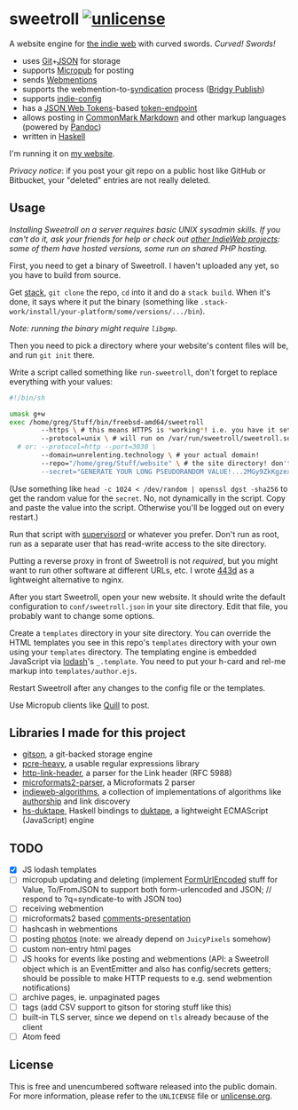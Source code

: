 # sweetroll [![unlicense](https://img.shields.io/badge/un-license-green.svg?style=flat)](http://unlicense.org)

A website engine for [the indie web] with curved swords. *Curved! Swords!*

- uses [Git]+[JSON] for storage
- supports [Micropub] for posting
- sends [Webmentions]
- supports the webmention-to-[syndication] process ([Bridgy Publish])
- supports [indie-config]
- has a [JSON Web Tokens]-based [token-endpoint]
- allows posting in [CommonMark Markdown] and other markup languages (powered by [Pandoc])
- written in [Haskell]

I'm running it on [my website](https://unrelenting.technology).

*Privacy notice*: if you post your git repo on a public host like GitHub or Bitbucket, your "deleted" entries are not really deleted.

[the indie web]: https://indiewebcamp.com
[Git]: https://git-scm.com
[JSON]: http://json.org
[JSON Web Tokens]: http://jwt.io
[CommonMark Markdown]: http://commonmark.org
[Pandoc]: http://johnmacfarlane.net/pandoc/
[Haskell]: http://haskell.org

[Micropub]: https://indiewebcamp.com/micropub
[Webmentions]: https://indiewebcamp.com/webmention
[syndication]: https://indiewebcamp.com/POSSE
[Bridgy Publish]: https://www.brid.gy/about#publishing
[indie-config]: https://indiewebcamp.com/indie-config
[token-endpoint]: https://indiewebcamp.com/token-endpoint

## Usage

*Installing Sweetroll on a server requires basic UNIX sysadmin skills. If you can't do it, ask your friends for help or check out [other IndieWeb projects](https://indiewebcamp.com/projects): some of them have hosted versions, some run on shared PHP hosting.*

First, you need to get a binary of Sweetroll.
I haven't uploaded any yet, so you have to build from source.

Get [stack](https://github.com/commercialhaskell/stack), `git clone` the repo, `cd` into it and do a `stack build`.
When it's done, it says where it put the binary (something like `.stack-work/install/your-platform/some/versions/.../bin`).

*Note: running the binary might require `libgmp`.*

Then you need to pick a directory where your website's content files will be, and run `git init` there.

Write a script called something like `run-sweetroll`, don't forget to replace everything with your values:

```bash
#!/bin/sh

umask g+w
exec /home/greg/Stuff/bin/freebsd-amd64/sweetroll
        --https \ # this means HTTPS is *working*! i.e. you have it set up on your reverse proxy!
        --protocol=unix \ # will run on /var/run/sweetroll/sweetroll.sock by default; you can override with --socket
  # or: --protocol=http --port=3030 \
        --domain=unrelenting.technology \ # your actual domain!
        --repo="/home/greg/Stuff/website" \ # the site directory! don't forget to run `git init` inside of it first
        --secret="GENERATE YOUR LONG PSEUDORANDOM VALUE!...2MGy9ZkKgzexRpd7vl8"
```

(Use something like `head -c 1024 < /dev/random | openssl dgst -sha256` to get the random value for the `secret`. No, not dynamically in the script. Copy and paste the value into the script. Otherwise you'll be logged out on every restart.)

Run that script with [supervisord](http://supervisord.org) or whatever you prefer.
Don't run as root, run as a separate user that has read-write access to the site directory.

Putting a reverse proxy in front of Sweetroll is not *required*, but you might want to run other software at different URLs, etc.
I wrote [443d](https://github.com/myfreeweb/443d) as a lightweight alternative to nginx.

After you start Sweetroll, open your new website.
It should write the default configuration to `conf/sweetroll.json` in your site directory.
Edit that file, you probably want to change some options.

Create a `templates` directory in your site directory.
You can override the HTML templates you see in this repo's `templates` directory with your own using your `templates` directory.
The templating engine is embedded JavaScript via [lodash](http://lodash.com)'s `_.template`.
You need to put your h-card and rel-me markup into `templates/author.ejs`.

Restart Sweetroll after any changes to the config file or the templates.

Use Micropub clients like [Quill](https://quill.p3k.io) to post.

## Libraries I made for this project

- [gitson](https://github.com/myfreeweb/gitson), a git-backed storage engine
- [pcre-heavy](https://github.com/myfreeweb/pcre-heavy), a usable regular expressions library
- [http-link-header](https://github.com/myfreeweb/http-link-header), a parser for the Link header (RFC 5988)
- [microformats2-parser](https://github.com/myfreeweb/microformats2-parser), a Microformats 2 parser
- [indieweb-algorithms](https://github.com/myfreeweb/indieweb-algorithms), a collection of implementations of algorithms like [authorship](http://indiewebcamp.com/authorship) and link discovery
- [hs-duktape](https://github.com/myfreeweb/hs-duktape), Haskell bindings to [duktape](http://duktape.org), a lightweight ECMAScript (JavaScript) engine

## TODO

- [x] JS lodash templates
- [ ] micropub updating and deleting (implement [FormUrlEncoded](https://github.com/haskell-servant/servant/blob/b9ce73fcac9643114ea4f98ad2fbf20e40109462/servant/src/Servant/API/ContentTypes.hs#L341) stuff for Value, To/FromJSON to support both form-urlencoded and JSON; // respond to ?q=syndicate-to with JSON too)
- [ ] receiving webmention
- [ ] microformats2 based [comments-presentation](http://indiewebcamp.com/comments-presentation)
- [ ] hashcash in webmentions
- [ ] posting [photos](http://indiewebcamp.com/photos) (note: we already depend on `JuicyPixels` somehow)
- [ ] custom non-entry html pages
- [ ] JS hooks for events like posting and webmentions (API: a Sweetroll object which is an EventEmitter and also has config/secrets getters; should be possible to make HTTP requests to e.g. send webmention notifications)
- [ ] archive pages, ie. unpaginated pages
- [ ] tags (add CSV support to gitson for storing stuff like this)
- [ ] built-in TLS server, since we depend on `tls` already because of the client
- [ ] Atom feed

## License

This is free and unencumbered software released into the public domain.  
For more information, please refer to the `UNLICENSE` file or [unlicense.org](http://unlicense.org).
